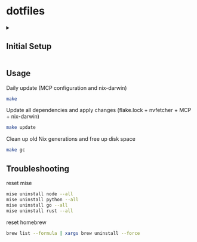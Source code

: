 # dotfiles

<details>
<summary><h2>Initial Setup</h2></summary>

### Installation (macOS)

```bash
bash <(curl -sSL https://raw.githubusercontent.com/shuntaka9576/dotfiles/main/install.sh)
```

**Note**: On first run, the script may fail due to missing git. If the Xcode Command Line Developer Tools installation GUI appears, complete the installation and then run the command again.

This script will:

- Install Xcode Command Line Tools (if not already installed)
- Install Nix package manager
- Clone this repository to `~/dotfiles`
- Set up nix-darwin
- Install mise tools

### Post-Installation Setup

After running the installation script, complete the following steps:

1. **Restart your terminal** or run `source ~/.zshrc`

2. **Neovim Setup**

   ```bash
   nvim
   ```

   Inside Neovim:

   ```nvim
   :Lazy update
   ```

3. **GitHub Authentication**

   ```bash
   gh auth login
   ```

4. **Install Haskell** (optional)
   ```bash
   curl --proto '=https' --tlsv1.2 -sSf https://get-ghcup.haskell.org | sh
   ghcup tui
   ```

### Manual Application Installation

- Kindle
- Happy Hacking Keyboard.app
- CompareMerge.app
- Testcontainers Desktop.app

</details>

## Usage

Daily update (MCP configuration and nix-darwin)

```bash
make
```

Update all dependencies and apply changes (flake.lock + nvfetcher + MCP + nix-darwin)

```bash
make update
```

Clean up old Nix generations and free up disk space

```bash
make gc
```

## Troubleshooting

reset mise

```bash
mise uninstall node --all
mise uninstall python --all
mise uninstall go --all
mise uninstall rust --all
```

reset homebrew

```bash
brew list --formula | xargs brew uninstall --force
```

